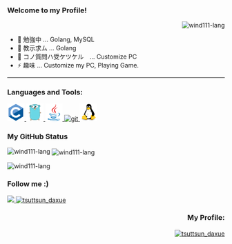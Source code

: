 ### Welcome to my Profile!

<p align="right"> <img src="https://komarev.com/ghpvc/?username=wind111-lang&label=Profile%20views&color=0e75b6&style=flat" alt="wind111-lang" /> 


- 🌱 勉強中 ... Golang, MySQL
- 🤔 教示求ム ... Golang
- 💬 コノ質問ハ受ケツケル　... Customize PC
- ⚡  趣味 ... Customize my PC, Playing Game.
---------------------------------------------

<h3 align="left">Languages and Tools:</h3>
<p align="left"> <a href="https://www.cprogramming.com/" target="_blank"> <img src="https://raw.githubusercontent.com/devicons/devicon/master/icons/c/c-original.svg" alt="c" width="40" height="40"/> </a><a href="https://golang.org" target="_blank"> <img src="https://raw.githubusercontent.com/devicons/devicon/master/icons/go/go-original.svg" alt="go" width="40" height="40"/> </a> <a href="https://www.java.com" target="_blank"> <img src="https://raw.githubusercontent.com/devicons/devicon/master/icons/java/java-original.svg" alt="java" width="40" height="40"/> </a> <a href="https://git-scm.com/" target="_blank"> <img src="https://www.vectorlogo.zone/logos/git-scm/git-scm-icon.svg" alt="git" width="40" height="40"/> </a>  <a href="https://www.linux.org/" target="_blank"> <img src="https://raw.githubusercontent.com/devicons/devicon/master/icons/linux/linux-original.svg" alt="linux" width="40" height="40"/> </a> </p>

### My GitHub Status

<p><img align="left" src="https://github-readme-stats.vercel.app/api/top-langs?username=wind111-lang&show_icons=true&locale=en&theme=tokyonight" alt="wind111-lang" /></p>

<p>&nbsp;<img align="center" src="https://github-readme-stats.vercel.app/api?username=wind111-lang&show_icons=true&locale=en&theme=tokyonight" alt="wind111-lang" /></p>

<p><img align="center" src="https://github-readme-streak-stats.herokuapp.com/?user=wind111-lang&" alt="wind111-lang" /></p>



### Follow me :)
<a href="https://github.com/wind111-lang">
    <img height="20" src="https://img.shields.io/github/followers/wind111-lang?label=follow&logo=github&style=flat" />
 </a>
 <a href="https://twitter.com/tsuttsun_daxue" target="blank"><img src="https://img.shields.io/twitter/follow/tsuttsun_daxue?logo=twitter&style=for-the-badge" alt="tsuttsun_daxue" /></a> 
</p>

<h3 align="right">My Profile:</h3>
<p align="right">
<a href="https://twitter.com/tsuttsun_daxue" target="blank"><img align="center" src="https://raw.githubusercontent.com/rahuldkjain/github-profile-readme-generator/master/src/images/icons/Social/twitter.svg" alt="tsuttsun_daxue" height="30" width="40" /></a>
</p>
